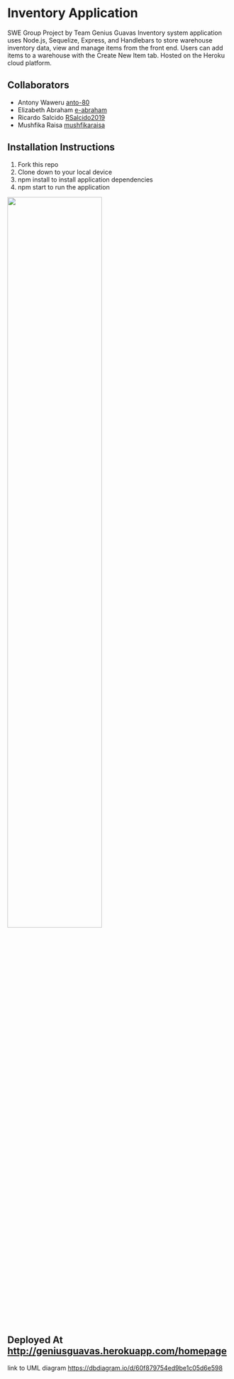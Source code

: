 # Inventory Application
SWE Group Project by Team Genius Guavas
Inventory system application uses Node.js, Sequelize, Express, and Handlebars to store warehouse inventory data, view and manage items from the front end. Users can add items to a warehouse with the Create New Item tab. Hosted on the Heroku cloud platform.

## Collaborators
* Antony Waweru [anto-80](https://github.com/anto-80)
* Elizabeth Abraham  [e-abraham](https://github.com/e-abraham)
* Ricardo Salcido [RSalcido2019](https://github.com/RSalcido2019)
* Mushfika Raisa  [mushfikaraisa](https://github.com/mushfikaraisa)

## Installation Instructions 
1. Fork this repo
2. Clone down to your local device
3. npm install to install application dependencies
4. npm start to run the application


<img src=https://media.giphy.com/media/q5dP57zQVkVE3MMllL/giphy.gif width="65%">


## Deployed At http://geniusguavas.herokuapp.com/homepage

link to UML diagram https://dbdiagram.io/d/60f879754ed9be1c05d6e598
